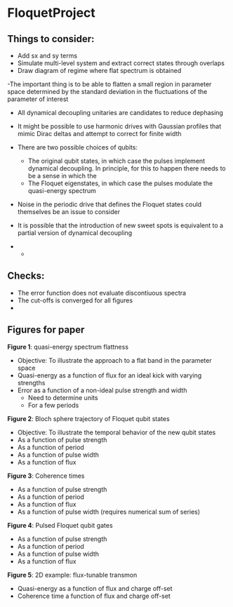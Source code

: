 # FloquetProject


## Things to consider:

- Add sx and sy terms
- Simulate multi-level system and extract correct states through overlaps
- Draw diagram of regime where flat spectrum is obtained


-The important thing is to be able to flatten a small region in parameter space determined by the standard deviation in the fluctuations of the parameter of interest

- All dynamical decoupling unitaries are candidates to reduce dephasing
- It might be possible to use harmonic drives with Gaussian profiles that mimic Dirac deltas and attempt to correct for finite width
- There are two possible choices of qubits: 
  - The original qubit states, in which case the pulses implement dynamical decoupling. In principle, for this to happen there needs to be a sense in which the 
  - The Floquet eigenstates, in which case the pulses modulate the quasi-energy spectrum


- Noise in the periodic drive that defines the Floquet states could themselves be an issue to consider
- It is possible that the introduction of new sweet spots is equivalent to a partial version of dynamical decoupling 
- -

## Checks:

- The error function does not evaluate discontiuous spectra
- The cut-offs is converged for all figures
- 

## Figures for paper


**Figure 1**: quasi-energy spectrum flattness
- Objective: To illustrate the approach to a flat band in the parameter space
- Quasi-energy as a function of flux for an ideal kick with varying strengths
- Error as a function of a non-ideal pulse strength and width 
  - Need to determine units
  - For a few periods
  

**Figure 2**: Bloch sphere trajectory of Floquet qubit states
- Objective: To illustrate the temporal behavior of the new qubit states 
- As a function of pulse strength 
- As a function of period
- As a function of pulse width
- As a function of flux

**Figure 3**: Coherence times
 - As a function of pulse strength 
 - As a function of period
 - As a function of flux
 - As a function of pulse width (requires numerical sum of series)
 

**Figure 4**: Pulsed Floquet qubit gates
 - As a function of pulse strength 
 - As a function of period
 - As a function of pulse width
 - As a function of flux

**Figure 5**: 2D example: flux-tunable transmon
 - Quasi-energy as a function of flux and charge off-set
 - Coherence time a function of flux and charge off-set